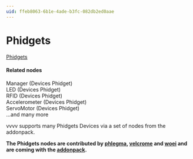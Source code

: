 ```yaml
---
uid: ffeb8063-6b1e-4ade-b3fc-082db2ed0aae
---
```


# Phidgets

<a href="http://www.phidgets.com" class="extURL" target="_blank">Phidgets</a>  

#### Related nodes
<span class="node">Manager (Devices Phidget)</span>  
<span class="node">LED (Devices Phidget)</span>  
<span class="node">RFID (Devices Phidget)</span>  
<span class="node">Accelerometer (Devices Phidget)</span>  
<span class="node">ServoMotor (Devices Phidget)</span>  
...and many more  

vvvv supports many Phidgets Devices via a set of nodes from the addonpack.  

**The Phidgets nodes are contributed by <span class="user"><a href="https://vvvv.org/users/phlegma" class="extURL" target="_blank">phlegma</a></span>, <span class="user"><a href="https://vvvv.org/users/velcrome" class="extURL" target="_blank">velcrome</a></span> and <span class="user"><a href="https://vvvv.org/users/woei" class="extURL" target="_blank">woei</a></span> and are coming with the <a href="https://vvvv.org/downloads#addonpack" class="extURL" target="_blank">addonpack</a>.**  





